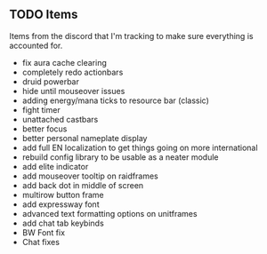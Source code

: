## TODO Items
Items from the discord that I'm tracking to make sure everything is accounted for.

- fix aura cache clearing
- completely redo actionbars
- druid powerbar
- hide until mouseover issues
- adding energy/mana ticks to resource bar (classic)
- fight timer
- unattached castbars
- better focus
- better personal nameplate display
- add full EN localization to get things going on more international
- rebuild config library to be usable as a neater module
- add elite indicator
- add mouseover tooltip on raidframes
- add back dot in middle of screen
- multirow button frame
- add expressway font
- advanced text formatting options on unitframes
- add chat tab keybinds
- BW Font fix
- Chat fixes
<!-- - threat plate if another tank has threat -->